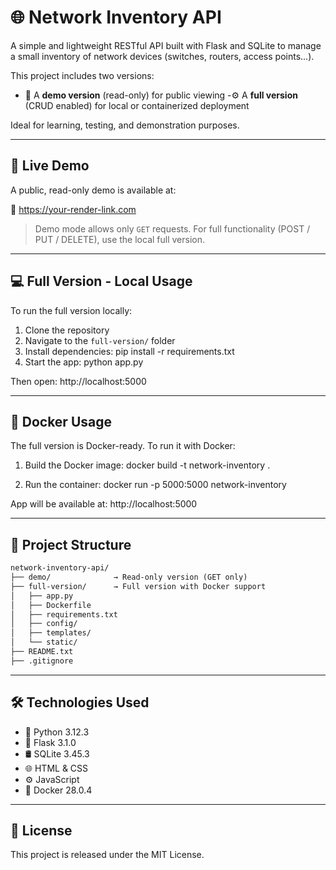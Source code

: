 
🌐 Network Inventory API
========================

A simple and lightweight RESTful API built with Flask and SQLite to manage a small inventory of network devices (switches, routers, access points...).

This project includes two versions:
- 🧪 A **demo version** (read-only) for public viewing
-⚙️ A **full version** (CRUD enabled) for local or containerized deployment

Ideal for learning, testing, and demonstration purposes.

------------------------------------------------------------

🚀 Live Demo
------------

A public, read-only demo is available at:

🔗 https://your-render-link.com

> Demo mode allows only `GET` requests.
> For full functionality (POST / PUT / DELETE), use the local full version.

------------------------------------------------------------

💻 Full Version - Local Usage
-----------------------------

To run the full version locally:

1. Clone the repository
2. Navigate to the `full-version/` folder
3. Install dependencies:
   pip install -r requirements.txt
4. Start the app:
   python app.py

Then open: http://localhost:5000

------------------------------------------------------------

🐳 Docker Usage
---------------

The full version is Docker-ready. To run it with Docker:

1. Build the Docker image:
   docker build -t network-inventory .

2. Run the container:
   docker run -p 5000:5000 network-inventory

App will be available at: http://localhost:5000

------------------------------------------------------------

📁 Project Structure
--------------------

```txt
network-inventory-api/
├── demo/              → Read-only version (GET only)
├── full-version/      → Full version with Docker support
│   ├── app.py
│   ├── Dockerfile
│   ├── requirements.txt
│   ├── config/
│   ├── templates/
│   └── static/
├── README.txt
├── .gitignore
```

------------------------------------------------------------

🛠️ Technologies Used
---------------------

- 🐍 Python 3.12.3  
- 🫙 Flask 3.1.0  
- 🛢 SQLite 3.45.3  
- 🌐 HTML & CSS  
- ⚙️ JavaScript  
- 🐳 Docker 28.0.4

------------------------------------------------------------

📄 License
----------

This project is released under the MIT License.
